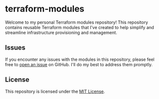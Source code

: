 # terraform-modules

Welcome to my personal Terraform modules repository! This repository contains reusable Terraform modules that I've created to help simplify and streamline infrastructure provisioning and management.

<!--
## Modules
### Module 1: [Module_Name_1](module_1/README.md)

Description: Brief description of what this module does.

Usage: Instructions on how to use this module in your Terraform configurations.

### Module 2: [Module_Name_2](module_2/README.md)

Description: Brief description of what this module does.

Usage: Instructions on how to use this module in your Terraform configurations.
-->
## Issues

If you encounter any issues with the modules in this repository, please feel free to [open an issue](https://github.com/your-username/your-repository/issues) on GitHub. I'll do my best to address them promptly.

## License

This repository is licensed under the [MIT License](LICENSE).
